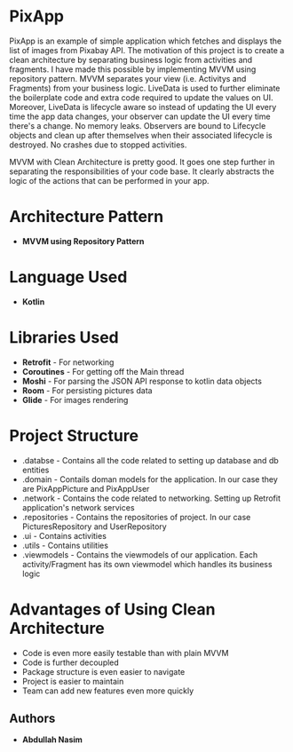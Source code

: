 # PixApp

PixApp is an example of simple application which fetches and displays the list of images from Pixabay API. The motivation of this project is to create a clean architecture by separating business logic from activities and fragments. I have made this possible by implementing MVVM using repository pattern. MVVM separates your view (i.e. Activitys and Fragments) from your business logic. LiveData is used to further eliminate the boilerplate code and extra code required to update the values on UI. Moreover, LiveData is lifecycle aware so instead of updating the UI every time the app data changes, your observer can update the UI every time there's a change. No memory leaks. Observers are bound to Lifecycle objects and clean up after themselves when their associated lifecycle is destroyed. No crashes due to stopped activities. 

MVVM with Clean Architecture is pretty good. It goes one step further in separating the responsibilities of your code base. It clearly abstracts the logic of the actions that can be performed in your app.

# Architecture Pattern

- **MVVM using Repository Pattern**

# Language Used

- **Kotlin**

# Libraries Used

- **Retrofit** - For networking
- **Coroutines** - For getting off the Main thread
- **Moshi** - For parsing the JSON API response to kotlin data objects
- **Room** - For persisting pictures data
- **Glide** - For images rendering

# Project Structure

- .databse - Contains all the code related to setting up database and db entities
- .domain - Contails doman models for the application. In our case they are PixAppPicture and PixAppUser
- .network - Contains the code related to networking. Setting up Retrofit application's network services
- .repositories - Contains the repositories of project. In our case PicturesRepository and UserRepository
- .ui - Contains activities
- .utils - Contains utilities
- .viewmodels - Contains the viewmodels of our application. Each activity/Fragment has its own viewmodel which handles its business logic

# Advantages of Using Clean Architecture

- Code is even more easily testable than with plain MVVM
- Code is further decoupled
- Package structure is even easier to navigate
- Project is easier to maintain
- Team can add new features even more quickly

## Authors

* **Abdullah Nasim**

